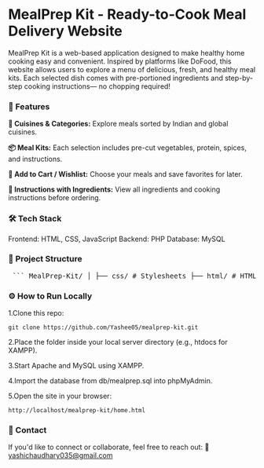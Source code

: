 # MealPrep Kit - Ready-to-Cook Meal Delivery Website
MealPrep Kit is a web-based application designed to make healthy home cooking easy and convenient. Inspired by platforms like DoFood, this website allows users to explore a menu of delicious, fresh, and healthy meal kits. Each selected dish comes with pre-portioned ingredients and step-by-step cooking instructions— no chopping required!

### 🚀 Features

**🍛 Cuisines & Categories:** Explore meals sorted by Indian and global cuisines.

**📦 Meal Kits:** Each selection includes pre-cut vegetables, protein, spices, and instructions.

**🛒 Add to Cart / Wishlist:** Choose your meals and save favorites for later.

**🧾 Instructions with Ingredients:** View all ingredients and cooking instructions before ordering.

### 🛠️ Tech Stack

Frontend: HTML, CSS, JavaScript
Backend: PHP
Database: MySQL

### 📁 Project Structure

<pre> ``` MealPrep-Kit/ │ ├── css/ # Stylesheets ├── html/ # HTML files (pages like index, menu, etc.) ├── img/ # Images used in the project ├── php/ # PHP scripts for backend functionality ├── README.md # Project documentation ├── login_background.mp4 └── background2_login.mp4 ``` </pre>


### ⚙️ How to Run Locally

1.Clone this repo:
    <pre> ```git clone https://github.com/Yashee05/mealprep-kit.git```</pre>

2.Place the folder inside your local server directory (e.g., htdocs for XAMPP).

3.Start Apache and MySQL using XAMPP.

4.Import the database from db/mealprep.sql into phpMyAdmin.

5.Open the site in your browser:
    <pre> ```http://localhost/mealprep-kit/home.html```</pre>

### 📩 Contact

If you'd like to connect or collaborate, feel free to reach out:
  📧 yashichaudhary035@gmail.com

